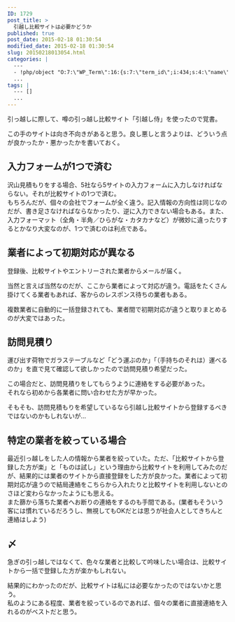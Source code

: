 ```yaml
---
ID: 1729
post_title: >
  引越し比較サイトは必要かどうか
published: true
post_date: 2015-02-18 01:30:54
modified_date: 2015-02-18 01:30:54
slug: 20150218013054.html
categories: |
  ---
  - !php/object "O:7:\"WP_Term\":16:{s:7:\"term_id\";i:434;s:4:\"name\";s:12:\"\u30EC\u30D3\u30E5\u30FC\";s:4:\"slug\";s:36:\"%e3%83%ac%e3%83%93%e3%83%a5%e3%83%bc\";s:10:\"term_group\";i:0;s:16:\"term_taxonomy_id\";i:442;s:8:\"taxonomy\";s:8:\"category\";s:11:\"description\";s:0:\"\";s:6:\"parent\";i:0;s:5:\"count\";i:5;s:6:\"filter\";s:3:\"raw\";s:6:\"cat_ID\";i:434;s:14:\"category_count\";i:5;s:20:\"category_description\";s:0:\"\";s:8:\"cat_name\";s:12:\"\u30EC\u30D3\u30E5\u30FC\";s:17:\"category_nicename\";s:36:\"%e3%83%ac%e3%83%93%e3%83%a5%e3%83%bc\";s:15:\"category_parent\";i:0;}"
  ...
tags: |
  --- []
  ...
---
```

<p>引っ越しに際して、噂の引っ越し比較サイト「引越し侍」を使ったので覚書。</p>
<!--more-->
<p>この手のサイトは向き不向きがあると思う。良し悪しと言うよりは、どういう点が良かったか・悪かったかを書いておく。</p>

<h2>入力フォームが1つで済む</h2>
<p>沢山見積もりをする場合、5社なら5サイトの入力フォームに入力しなければならない。それが比較サイトの1つで済む。 <br>
もちろんだが、個々の会社でフォームが全く違う。記入情報の方向性は同じなのだが、書き足さなければならなかったり、逆に入力できない場合もある。また、入力フォーマット（全角・半角／ひらがな・カタカナなど）が微妙に違ったりするとかなり大変なのが、1つで済むのは利点である。</p>


<h2>業者によって初期対応が異なる</h2>
<p>登録後、比較サイトやエントリーされた業者からメールが届く。</p>

<p>当然と言えば当然なのだが、ここから業者によって対応が違う。電話をたくさん掛けてくる業者もあれば、客からのレスポンス待ちの業者もある。</p>

<p>複数業者に自動的に一括登録されても、業者間で初期対応が違うと取りまとめるのが大変ではあった。</p>

<h2>訪問見積り</h2>
<p>運び出す荷物でガラステーブルなど「どう運ぶのか」「<span class="text-muted">（手持ちのそれは）</span>運べるのか」を直で見て確認して欲しかったので訪問見積り希望だった。</p>

<p>この場合だと、訪問見積りをしてもらうように連絡をする必要があった。 <br>
それなら初めから各業者に問い合わせた方が早かった。</p>

<p>そもそも、訪問見積もりを希望しているなら引越し比較サイトから登録するべきではないのかもしれないが…</p>


<h2>特定の業者を絞っている場合</h2>
<p>最近引っ越しをした人の情報から業者を絞っていた。ただ、「比較サイトから登録した方が楽」と「ものは試し」という理由から比較サイトを利用してみたのだが、結果的には業者のサイトから直接登録をした方が良かった。業者によって初期対応が違うので結局連絡をこちらから入れたりと比較サイトを利用しないとのさほど変わらなかったようにも思える。 <br>
また篩から落ちた業者へお断りの連絡をするのも手間である。(業者もそういう客には慣れているだろうし、無視してもOKだとは思うが社会人としてきちんと連絡はしよう)</p>

<h2>〆</h2>
<p>急ぎの引っ越しではなくて、色々な業者と比較して吟味したい場合は、比較サイトから一括で登録した方が楽かもしれない。</p>

<p>結果的にわかったのだが、比較サイトは私には必要なかったのではないかと思う。 <br>
私のようにある程度、業者を絞っているのであれば、個々の業者に直接連絡を入れるのがベストだと思う。</p>